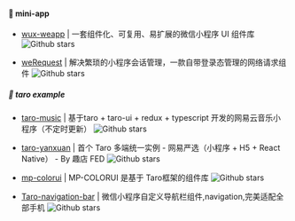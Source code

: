 #### :book: mini-app

* [wux-weapp](https://github.com/wux-weapp/wux-weapp) | 一套组件化、可复用、易扩展的微信小程序 UI 组件库 ![Github stars](https://img.shields.io/github/stars/wux-weapp/wux-weapp.svg)

* [weRequest](https://github.com/IvinWu/weRequest) | 解决繁琐的小程序会话管理，一款自带登录态管理的网络请求组件 ![Github stars](https://img.shields.io/github/stars/IvinWu/weRequest.svg)

##### :dango: taro example
 
 * [taro-music](https://github.com/lsqy/taro-music) | 基于taro + taro-ui + redux + typescript 开发的网易云音乐小程序（不定时更新） ![Github stars](https://img.shields.io/github/stars/lsqy/taro-music.svg)

 * [taro-yanxuan](https://github.com/qit-team/taro-yanxuan) | 首个 Taro 多端统一实例 - 网易严选（小程序 + H5 + React Native） - By 趣店 FED ![Github stars](https://img.shields.io/github/stars/qit-team/taro-yanxuan.svg)

 * [mp-colorui](https://github.com/yinLiangDream/mp-colorui) | MP-COLORUI 是基于 Taro框架的组件库 ![Github stars](https://img.shields.io/github/stars/yinLiangDream/mp-colorui.svg)

* [Taro-navigation-bar](https://github.com/lingxiaoyi/Taro-navigation-bar) | 微信小程序自定义导航栏组件,navigation,完美适配全部手机 ![Github stars](https://img.shields.io/github/stars/lingxiaoyi/Taro-navigation-bar.svg)
